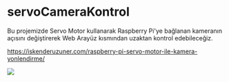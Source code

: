 # servoCameraKontrol
Bu projemizde Servo Motor kullanarak Raspberry Pi'ye bağlanan kameranın açısını değiştirerek Web Arayüz kısmından uzaktan kontrol edebileceğiz.

https://iskenderuzuner.com/raspberry-pi-servo-motor-ile-kamera-yonlendirme/

<img src="https://iskenderuzuner.com/wp-content/uploads/2020/12/web4.gif"></img>
